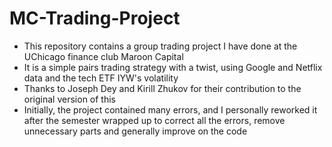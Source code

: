 # MC-Trading-Project
- This repository contains a group trading project I have done at the UChicago finance club Maroon Capital
- It is a simple pairs trading strategy with a twist, using Google and Netflix data and the tech ETF IYW's volatility
- Thanks to Joseph Dey and Kirill Zhukov for their contribution to the original version of this
- Initially, the project contained many errors, and I personally reworked it after the semester wrapped up to correct all the errors, remove unnecessary parts and generally improve on the code
